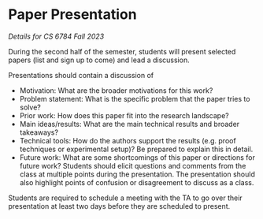 # Paper Presentation
*Details for CS 6784 Fall 2023*

During the second half of the semester, students will present selected papers (list and sign up to come) and lead a discussion. 

Presentations should contain a discussion of
 - Motivation: What are the broader motivations for this work?
 - Problem statement: What is the specific problem that the paper tries to solve?
 - Prior work: How does this paper fit into the research landscape?
 - Main ideas/results: What are the main technical results and broader takeaways?
 - Technical tools: How do the authors support the results (e.g. proof techniques or experimental setup)? Be prepared to explain this in detail.
 - Future work: What are some shortcomings of this paper or directions for future work?
Students should elicit questions and comments from the class at multiple points during the presentation. The presentation should also highlight points of confusion or disagreement to discuss as a class. 

Students are required to schedule a meeting with the TA to go over their presentation at least two days before they are scheduled to present. 

